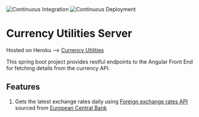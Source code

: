 ![Continuous Integration](https://github.com/NishantChauhan/CurrencyUtilitiesServer/workflows/Continuous%20Integration/badge.svg) ![Continuous Deployment](https://github.com/NishantChauhan/CurrencyUtilitiesServer/workflows/Continuous%20Deployment/badge.svg)
# Currency Utilities Server

Hosted on Heroku --> [Currency Utilities](https://currency-utility-app.herokuapp.com/currency-convertor)

This spring boot project provides restful endpoints to the Angular Front End for fetching details from the currency API.

## Features
1. Gets the latest exchange rates daily using [Foreign exchange rates API](https://exchangeratesapi.io/) sourced from  [European Central Bank](https://www.ecb.europa.eu/stats/policy_and_exchange_rates/euro_reference_exchange_rates/html/index.en.html) 
